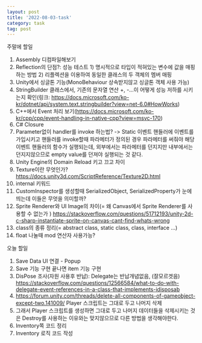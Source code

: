 ```yaml
---
layout: post
title: '2022-08-03-task'
category: task
tag: post
---
```

주말에 할일

1. Assembly 디컴파일해보기
2. Reflection의 단점?: 성능 테스트 1) 명시적으로 타입이 적혀있는 변수에 값을 매핑하는 방법 2) 리플렉션을 이용하여 동일한 클래스의 두 객체의 멤버 매핑
3. Unity에서 싱글톤 기능(MonoBehaviour 상속받지않고 싱글톤 객체 사용 가능)
4. StringBuilder 클래스에서, 기존의 문자열 연산 +, -...이 어떻게 성능 저하를 시키는지 확인(링크: https://docs.microsoft.com/ko-kr/dotnet/api/system.text.stringbuilder?view=net-6.0#HowWorks)
5. C++에서 Event 처리 보기(https://docs.microsoft.com/ko-kr/cpp/cpp/event-handling-in-native-cpp?view=msvc-170)
6. C# Closure
7. Parameter없이 handler를 invoke 하는법? -> Static 이벤트 핸들러에 이벤트를 가입시키고 핸들러를 invoke할때 파라메터가 정의된 경우 파라메터를 써줘야 해당 이벤트 핸들러의 함수가 실행되는데, 외부에서는 파라메터를 던지지만 내부에서는 던지지않으므로 empty value를 던져야 실행되는 것 같다.
8. Unity Engine의 Domain Reload 키고 끄고 차이
9. Texture이란 무엇인가? https://docs.unity3d.com/ScriptReference/Texture2D.html
10. internal 키워드
11. CustomInspector를 생성할때 SerializedObject, SerializedProperty가 눈에 띄는데 이들은 무엇을 의미할까? 
12. Sprite Renderer와 UI Image의 차이(= 왜 Canvas에서 Sprite Renderer를 사용할 수 없는가 )  https://stackoverflow.com/questions/51712193/unity-2d-c-sharp-instantiate-sprite-on-canvas-cant-find-whats-wrong
13. class의 종류 정리(= abstract class, static class, class, interface ...)
14. float 나눌때 mod 연산자 사용가능?


오늘 할일
1. Save Data UI 연결 - Popup
2. Save 기능 구현 끝나면 item 기능 구현
3. DisPose 조사(자원 사용후 반납): Delegate는 반납개념없음, (잘모르겟음) https://stackoverflow.com/questions/12566584/what-to-do-with-delegate-event-references-in-a-class-that-implements-idisposab
4.  https://forum.unity.com/threads/delete-all-components-of-gameobject-except-two.141009/ Player 스크립트는 그대로 두고 나머지 삭제
1. 그래서 Player 스크립트를 생성하면 그대로 두고 나머지 데이터들을 삭제시키는 것은 Destroy를 사용하는 이유와는 맞지않으므로 다른 방법을 생각해야한다.
2. Inventory쪽 코드 정리
3. Inventory 로직 코드 작성





 